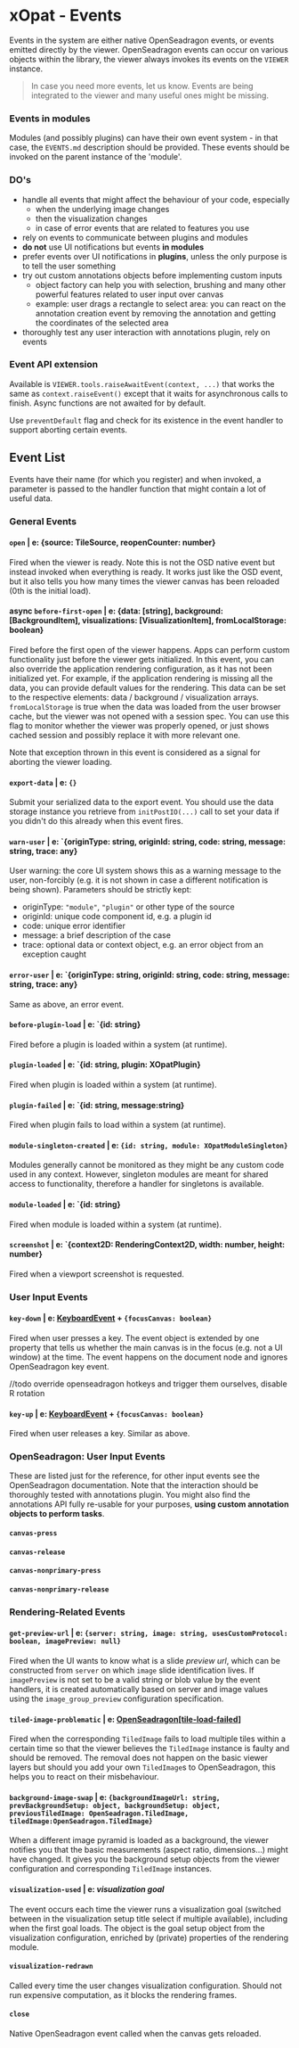 # xOpat - Events

Events in the system are either native OpenSeadragon events, 
or events emitted directly by the viewer. OpenSeadragon events
can occur on various objects within the library, the viewer always
invokes its events on the `VIEWER` instance.

> In case you need more events, 
> let us know. Events are being integrated to the viewer and many useful ones might be missing.


### Events in modules
Modules (and possibly plugins) can have their own event system - in that case, the `EVENTS.md` description
should be provided. These events should be invoked on the parent instance of the 'module'.

### DO's
 - handle all events that might affect the behaviour of your code, especially
   - when the underlying image changes
   - then the visualization changes
   - in case of error events that are related to features you use
 - rely on events to communicate between plugins and modules
 - **do not** use UI notifications but events **in modules**
 - prefer events over UI notifications in **plugins**, unless the only purpose is to tell the user something
 - try out custom annotations objects before implementing custom inputs
   - object factory can help you with selection, brushing and many other powerful features related to user input
   over canvas
   - example: user drags a rectangle to select area: you can react on the annotation creation event by
   removing the annotation and getting the coordinates of the selected area
 - thoroughly test any user interaction with annotations plugin, rely on events

### Event API extension
Available is ``VIEWER.tools.raiseAwaitEvent(context, ...)`` that works the same as `context.raiseEvent()`
except that it waits for asynchronous calls to finish. Async functions are not awaited for by default.

Use ``preventDefault`` flag and check for its existence in the event handler to support aborting certain events.

## Event List
Events have their name (for which you register) and when invoked, a parameter is passed
to the handler function that might contain a lot of useful data.
### General Events

#### `open` | e: {source: TileSource, reopenCounter: number}
Fired when the viewer is ready. Note this is not the OSD native event but instead invoked when everything is ready.
It works just like the OSD event, but it also tells you how many times the viewer canvas has been reloaded (0th is the
initial load).

#### async `before-first-open` | e: {data: [string], background: [BackgroundItem], visualizations: [VisualizationItem], fromLocalStorage: boolean}
Fired before the first open of the viewer happens. Apps can perform
custom functionality just before the viewer gets initialized.
In this event, you can also override the application rendering configuration,
as it has not been initialized yet. For example, if the application rendering
is missing all the data, you can provide default values for the rendering. This data can be set
to the respective elements: data / background / visualization arrays.
``fromLocalStorage`` is true when the data was loaded from the user browser cache, but the viewer
was not opened with a session spec. You can use this flag to monitor whether the viewer
was properly opened, or just shows cached session and possibly replace it with more relevant one.

Note that exception thrown in this event is considered as a signal for aborting the viewer loading.

#### `export-data` | e: `{}`
Submit your serialized data to the export event. You should use the data storage instance you
retrieve from ``initPostIO(...)`` call to set your data if you didn't do this already when this event fires.

#### `warn-user` | e: `{originType: string, originId: string, code: string, message: string, trace: any}
User warning: the core UI system shows this as a warning message to the user, non-forcibly (e.g. it is not shown in case
a different notification is being shown). Parameters should be strictly kept:
- originType: `"module"`, `"plugin"` or other type of the source
- originId: unique code component id, e.g. a plugin id
- code: unique error identifier
- message: a brief description of the case
- trace: optional data or context object, e.g. an error object from an exception caught
#### `error-user` | e: `{originType: string, originId: string, code: string, message: string, trace: any}
Same as above, an error event. 

#### `before-plugin-load` | e: `{id: string}
Fired before a plugin is loaded within a system (at runtime).

#### `plugin-loaded` | e: `{id: string, plugin: XOpatPlugin}
Fired when plugin is loaded within a system (at runtime).

#### `plugin-failed` | e: `{id: string, message:string}
Fired when plugin fails to load within a system (at runtime).

#### `module-singleton-created` | e: `{id: string, module: XOpatModuleSingleton}`
Modules generally cannot be monitored as they might be any custom
code used in any context. However, singleton modules are meant for shared
access to functionality, therefore a handler for singletons is available.

#### `module-loaded` | e: `{id: string}
Fired when module is loaded within a system (at runtime).

#### `screenshot` | e: `{context2D: RenderingContext2D, width: number, height: number}
Fired when a viewport screenshot is requested.

### User Input Events

#### `key-down` | e: [KeyboardEvent](https://developer.mozilla.org/en-US/docs/Web/API/KeyboardEvent) + `{focusCanvas: boolean}`
Fired when user presses a key. The event object is extended by one property that tells us whether the
main canvas is in the focus (e.g. not a UI window) at the time. The event happens on the document node
and ignores OpenSeadragon key event.

//todo override openseadragon hotkeys and trigger them ourselves, disable R rotation

#### `key-up` | e: [KeyboardEvent](https://developer.mozilla.org/en-US/docs/Web/API/KeyboardEvent) + `{focusCanvas: boolean}`
Fired when user releases a key. Similar as above.

####

### OpenSeadragon: User Input Events
These are listed just for the reference, for other input events see the OpenSeadragon documentation.
Note that the interaction should be thoroughly tested with annotations plugin. You might also find the annotations API
fully re-usable for your purposes, **using custom annotation objects to perform tasks**.

#### `canvas-press`
#### `canvas-release`

#### `canvas-nonprimary-press`
#### `canvas-nonprimary-release`


### Rendering-Related Events

#### `get-preview-url` | e: `{server: string, image: string, usesCustomProtocol: boolean, imagePreview: null}`
Fired when the UI wants to know what is a slide _preview url_, which can be constructed
from ``server`` on which `image` slide identification lives. If `imagePreview`
is not set to be a valid string or blob value by the event handlers, it is created automatically based on server and image
values using the ``image_group_preview`` configuration specification.

#### `tiled-image-problematic` | e: [OpenSeadragon[tile-load-failed]](https://openseadragon.github.io/docs/OpenSeadragon.Viewer.html#.event:tile-load-failed)
Fired when the corresponding `TiledImage` fails to load multiple tiles within a certain time
so that the viewer believes the `TiledImage` instance is faulty and should be removed.
The removal does not happen on the basic viewer layers but should you add your own `TiledImage`s to
OpenSeadragon, this helps you to react on their misbehaviour.

#### `background-image-swap` | e: `{backgroundImageUrl: string, prevBackgroundSetup: object, backgroundSetup: object, previousTiledImage: OpenSeadragon.TiledImage, tiledImage:OpenSeadragon.TiledImage}`
When a different image pyramid is loaded as a background, the viewer notifies you that the basic 
measurements (aspect ratio, dimensions...) might have changed. It gives you the background setup objects from
the viewer configuration and corresponding `TiledImage` instances.

#### `visualization-used` | e: _visualization goal_
The event occurs each time the viewer runs a visualization goal (switched between in the visualization setup title select if multiple available), 
including when the first goal loads. The object is the goal setup object from the visualization configuration, 
enriched by (private) properties of the rendering module.

#### `visualization-redrawn`
Called every time the user changes visualization configuration. Should not run expensive computation,
as it blocks the rendering frames.

#### `close`
Native OpenSeadragon event called when the canvas gets reloaded.




